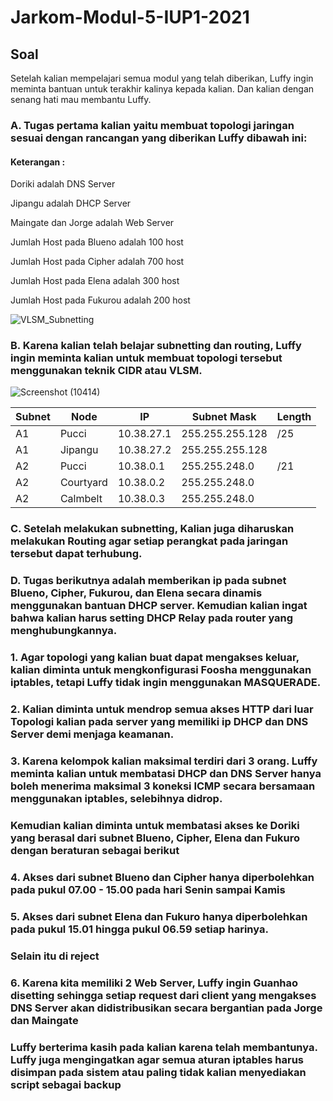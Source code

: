 # Jarkom-Modul-5-IUP1-2021

## Soal

Setelah kalian mempelajari semua modul yang telah diberikan, Luffy ingin meminta bantuan untuk terakhir kalinya kepada kalian. Dan kalian dengan senang hati mau membantu Luffy.

### A. Tugas pertama kalian yaitu membuat topologi jaringan sesuai dengan rancangan yang diberikan Luffy dibawah ini:

#### Keterangan : 

Doriki adalah DNS Server

Jipangu adalah DHCP Server

Maingate dan Jorge adalah Web Server

Jumlah Host pada Blueno adalah 100 host

Jumlah Host pada Cipher adalah 700 host

Jumlah Host pada Elena adalah 300 host

Jumlah Host pada Fukurou adalah 200 host

![VLSM_Subnetting](https://user-images.githubusercontent.com/61174498/144734892-29fd30f0-6691-47c5-8e0e-2ed10c86dfd7.png)

### B. Karena kalian telah belajar subnetting dan routing, Luffy ingin meminta kalian untuk membuat topologi tersebut menggunakan teknik CIDR atau VLSM.

![Screenshot (10414)](https://user-images.githubusercontent.com/61174498/144734639-19c46d59-be52-4bcb-8175-d2b111b67827.png)

| Subnet | Node | IP | Subnet Mask | Length |
| --- | --- | --- | --- | --- |
| A1 | Pucci | 10.38.27.1 | 255.255.255.128 | /25 |
| A1 | Jipangu | 10.38.27.2 | 255.255.255.128 |  |
| A2 | Pucci | 10.38.0.1 | 255.255.248.0 | /21 |
| A2 | Courtyard | 10.38.0.2 | 255.255.248.0 |  |
| A2 | Calmbelt | 10.38.0.3 | 255.255.248.0 |  |

### C. Setelah melakukan subnetting, Kalian juga diharuskan melakukan Routing agar setiap perangkat pada jaringan tersebut dapat terhubung.

### D. Tugas berikutnya adalah memberikan ip pada subnet Blueno, Cipher, Fukurou, dan Elena secara dinamis menggunakan bantuan DHCP server. Kemudian kalian ingat bahwa kalian harus setting DHCP Relay pada router yang menghubungkannya.

### 1. Agar topologi yang kalian buat dapat mengakses keluar, kalian diminta untuk mengkonfigurasi Foosha menggunakan iptables, tetapi Luffy tidak ingin menggunakan MASQUERADE.

### 2. Kalian diminta untuk mendrop semua akses HTTP dari luar Topologi kalian pada server yang memiliki ip DHCP dan DNS Server demi menjaga keamanan.

### 3. Karena kelompok kalian maksimal terdiri dari 3 orang. Luffy meminta kalian untuk membatasi DHCP dan DNS Server hanya boleh menerima maksimal 3 koneksi ICMP secara bersamaan menggunakan iptables, selebihnya didrop.

### Kemudian kalian diminta untuk membatasi akses ke Doriki yang berasal dari subnet Blueno, Cipher, Elena dan Fukuro dengan beraturan sebagai berikut

### 4. Akses dari subnet Blueno dan Cipher hanya diperbolehkan pada pukul 07.00 - 15.00 pada hari Senin sampai Kamis

### 5. Akses dari subnet Elena dan Fukuro hanya diperbolehkan pada pukul 15.01 hingga pukul 06.59 setiap harinya.

### Selain itu di reject

### 6. Karena kita memiliki 2 Web Server, Luffy ingin Guanhao disetting sehingga setiap request dari client yang mengakses DNS Server akan didistribusikan secara bergantian pada Jorge dan Maingate

### Luffy berterima kasih pada kalian karena telah membantunya. Luffy juga mengingatkan agar semua aturan iptables harus disimpan pada sistem atau paling tidak kalian menyediakan script sebagai backup







